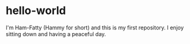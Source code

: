 # hello-world
I'm Ham-Fatty (Hammy for short) and this is my first repository.
I enjoy sitting down and having a peaceful day.
